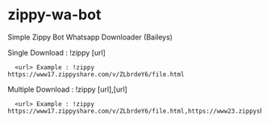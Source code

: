 # zippy-wa-bot
Simple Zippy Bot Whatsapp Downloader (Baileys)


Single Download : !zippy [url]

      <url> Example : !zippy https://www17.zippyshare.com/v/ZLbrdeY6/file.html
  
Multiple Download  : !zippy [url],[url]
      
      <url> Example : !zippy https://www17.zippyshare.com/v/ZLbrdeY6/file.html,https://www23.zippyshare.com/v/mSzfOZPA/file.html
